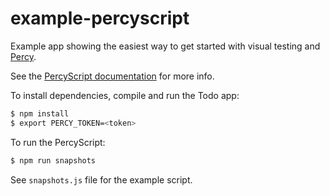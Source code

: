 # example-percyscript

Example app showing the easiest way to get started with visual testing and [Percy](https://percy.io/).

See the [PercyScript documentation](https://docs.percy.io/docs/percyscript) for more info.

To install dependencies, compile and run the Todo app:

```bash
$ npm install
$ export PERCY_TOKEN=<token>
```

To run the PercyScript:

```bash
$ npm run snapshots
```

See `snapshots.js` file for the example script.

